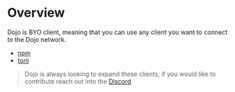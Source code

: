 # Overview

Dojo is BYO client, meaning that you can use any client you want to connect to the Dojo network.

- [npm](./npm.md)
- [torii](torii.md)

> Dojo is always looking to expand these clients, if you would like to contribute reach out into the [Discord](https://discord.gg/KG9w9BmDrV) 